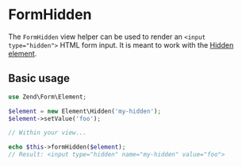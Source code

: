 # FormHidden

The `FormHidden` view helper can be used to render an `<input type="hidden">`
HTML form input. It is meant to work with the [Hidden element](../element/hidden.md).

## Basic usage

```php
use Zend\Form\Element;

$element = new Element\Hidden('my-hidden');
$element->setValue('foo');

// Within your view...

echo $this->formHidden($element);
// Result: <input type="hidden" name="my-hidden" value="foo">
```
